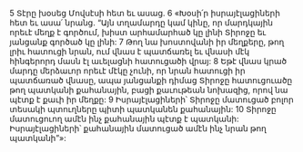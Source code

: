 5 Տէրը խօսեց Մովսէսի հետ եւ ասաց. 6 «Խօսի՛ր իսրայէլացիների հետ եւ ասա՛ նրանց. “Այն տղամարդը կամ կինը, որ մարդկային որեւէ մեղք է գործում, խիստ արհամարհած կը լինի Տիրոջը եւ յանցանք գործած կը լինի: 7 Թող նա խոստովանի իր մեղքերը, թող լրիւ հատուցի նրան, ում վնաս է պատճառել եւ վնասի մէկ հինգերորդ մասն էլ աւելացնի հատուցածի վրայ: 8 Եթէ վնաս կրած մարդը մերձաւոր որեւէ մէկը չունի, որ նրան հատուցի իր պատճառած վնասը, ապա յանցանքի դիմաց Տիրոջը հատուցուածը թող պատկանի քահանային, բացի քաւութեան նոխազից, որով նա պէտք է քաւի իր մեղքը:
9 Իսրայէլացիների՝ Տիրոջը մատուցած բոլոր տեսակի պտուղները պիտի պատկանեն քահանային: 10 Տիրոջը մատուցուող ամէն ինչ քահանային պէտք է պատկանի: Իսրայէլացիների՝ քահանային մատուցած ամէն ինչ նրան թող պատկանի”»:
